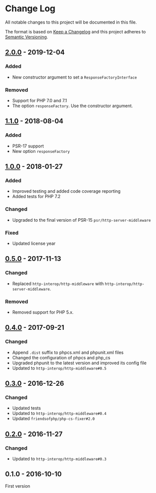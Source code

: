 # Change Log

All notable changes to this project will be documented in this file.

The format is based on [Keep a Changelog](http://keepachangelog.com/)
and this project adheres to [Semantic Versioning](http://semver.org/).

## [2.0.0] - 2019-12-04
### Added
- New constructor argument to set a `ResponseFactoryInterface`

### Removed
- Support for PHP 7.0 and 7.1
- The option `responseFactory`. Use the constructor argument.

## [1.1.0] - 2018-08-04
### Added
- PSR-17 support
- New option `responseFactory`

## [1.0.0] - 2018-01-27
### Added
- Improved testing and added code coverage reporting
- Added tests for PHP 7.2

### Changed
- Upgraded to the final version of PSR-15 `psr/http-server-middleware`

### Fixed
- Updated license year

## [0.5.0] - 2017-11-13
### Changed
- Replaced `http-interop/http-middleware` with  `http-interop/http-server-middleware`.

### Removed
- Removed support for PHP 5.x.

## [0.4.0] - 2017-09-21
### Changed
- Append `.dist` suffix to phpcs.xml and phpunit.xml files
- Changed the configuration of phpcs and php_cs
- Upgraded phpunit to the latest version and improved its config file
- Updated to `http-interop/http-middleware#0.5`

## [0.3.0] - 2016-12-26
### Changed
- Updated tests
- Updated to `http-interop/http-middleware#0.4`
- Updated `friendsofphp/php-cs-fixer#2.0`

## [0.2.0] - 2016-11-27
### Changed
- Updated to `http-interop/http-middleware#0.3`

## 0.1.0 - 2016-10-10
First version

[2.0.0]: https://github.com/middlewares/firewall/compare/v1.1.0...v2.0.0
[1.1.0]: https://github.com/middlewares/firewall/compare/v1.0.0...v1.1.0
[1.0.0]: https://github.com/middlewares/firewall/compare/v0.5.0...v1.0.0
[0.5.0]: https://github.com/middlewares/firewall/compare/v0.4.0...v0.5.0
[0.4.0]: https://github.com/middlewares/firewall/compare/v0.3.0...v0.4.0
[0.3.0]: https://github.com/middlewares/firewall/compare/v0.2.0...v0.3.0
[0.2.0]: https://github.com/middlewares/firewall/compare/v0.1.0...v0.2.0
